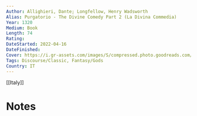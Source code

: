```yaml
---
Author: Allighieri, Dante; Longfellow, Henry Wadsworth
Alias: Purgatorio - The Divine Comedy Part 2 (La Divina Commedia)
Year: 1320
Medium: Book
Length: 74
Rating: 
DateStarted: 2022-04-16
DateFinished: 
Cover: https://i.gr-assets.com/images/S/compressed.photo.goodreads.com/books/1347334460l/8665149.jpg
Tags: Discourse/Classic, Fantasy/Gods 
Country: IT
---
```

[[Italy]]
# Notes
